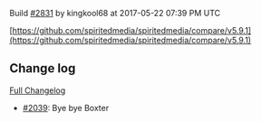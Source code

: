 Build [#2831](https://circleci.com/gh/spiritedmedia/spiritedmedia/2831) by kingkool68 at 2017-05-22 07:39 PM UTC

[https://github.com/spiritedmedia/spiritedmedia/compare/v5.9.1](https://github.com/spiritedmedia/spiritedmedia/compare/v5.9.1)
## Change log
[Full Changelog](https://github.com/spiritedmedia/spiritedmedia/compare/v5.9.0...v5.9.1)

 - [#2039](https://github.com/spiritedmedia/spiritedmedia/pull/2039): Bye bye Boxter
